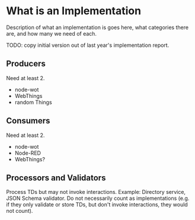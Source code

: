 # What is an Implementation
Description of what an implementation is goes here, what categories there are, and how many we need of each.

TODO: copy initial version out of last year's implementation report.


## Producers
Need at least 2.
* node-wot
* WebThings
* random Things

## Consumers
Need at least 2.
* node-wot
* Node-RED
* WebThings?

## Processors and Validators
Process TDs but may not invoke interactions.  Example: Directory service, JSON Schema validator.
Do not necessarily count as implementations (e.g. if they only validate or store TDs, but don't invoke interactions, they would not count).

